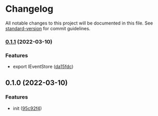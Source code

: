 # Changelog

All notable changes to this project will be documented in this file. See [standard-version](https://github.com/conventional-changelog/standard-version) for commit guidelines.

### [0.1.1](https://github.com/BlackGlory/greatsword/compare/v0.1.0...v0.1.1) (2022-03-10)


### Features

* export IEventStore ([da15fdc](https://github.com/BlackGlory/greatsword/commit/da15fdcddf114e826399c2a190cdd81d43109ec9))

## 0.1.0 (2022-03-10)


### Features

* init ([95c92f4](https://github.com/BlackGlory/greatsword/commit/95c92f4085689116a23e765dd6eedc90727625a4))
